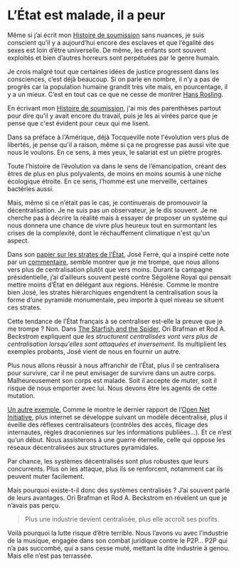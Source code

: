 # L’État est malade, il a peur

Même si j’ai écrit mon [Histoire de soumission](/2007/06/01/histoire-de-soumission/) sans nuances, je suis conscient qu’il y a aujourd’hui encore des esclaves et que l’égalité des sexes est loin d’être universelle. De même, les enfants sont souvent exploités et bien d’autres horreurs sont perpétuées par le genre humain.

Je crois malgré tout que certaines idées de justice progressent dans les consciences, c’est déjà beaucoup. Si on parle en nombre, il n’y a pas de progrès car la population humaine grandit très vite mais, en pourcentage, il y a un mieux. C’est en tout cas ce que ne cesse de montrer [Hans Rosling](/2006/10/11/les-problemes-globaux-existent-ils/).

En écrivant mon [Histoire de soumission](/2007/06/01/histoire-de-soumission/), j'ai mis des parenthèses partout pour dire qu'il y avait encore du travail, puis je les ai virées parce que je pense que c'est évident pour ceux qui me lisent.

Dans sa préface à l'Amérique, déjà Tocqueville note l'évolution vers plus de libertés, je pense qu'il a raison, même si ça ne progresse pas aussi vite que nous le voulons. En ce sens, à mes yeux, le salariat est un piètre progrès.

Toute l’histoire de l’évolution va dans le sens de l’émancipation, créant des êtres de plus en plus polyvalents, de moins en moins soumis à une niche écologique étroite. En ce sens, l’homme est une merveille, certaines bactéries aussi.

Mais, même si ce n’était pas le cas, je continuerais de promouvoir la décentralisation. Je ne suis pas un observateur, je le dis souvent. Je ne cherche pas à décrire la réalité mais à essayer de proposer un système qui nous donnera une chance de vivre plus heureux tout en surmontant les crises de la complexité, dont le réchauffement climatique n'est qu'un aspect.

Dans son [papier sur les strates de l’État](http://carnetsdenuit.typepad.com/carnets_de_nuit/2007/06/rformer_letat_4.html), José Ferré, qui a inspiré cette note par un [commentaire](/2007/06/01/histoire-de-soumission/#comment-29284), semble montrer que je me trompe, que nous allons vers plus de centralisation plutôt que vers moins. Durant la campagne présidentielle, j’ai d’ailleurs souvent pesté contre Ségolène Royal qui pensait mettre moins d’État en délégant aux régions. Hérésie. Comme le montre bien José, les strates hiérarchiques engendrent la centralisation sous la forme d’une pyramide monumentale, peu importe à quel niveau se situent ces strates.

Cette tendance de l’État français à se centraliser est-elle la preuve que je me trompe ? Non. Dans [The Starfish and the Spider](http://www.amazon.fr/Starfish-Spider-Unstoppable-Leaderless-Organizations/dp/1591841437/ref=pd_bbs_sr_1), Ori Brafman et Rod A. Beckstrom expliquent que *les structurent centralisées vont vers plus de centralisation lorsqu'elles sont attaquées et inversement*. Ils multiplient les exemples probants, José vient de nous en fournir un autre.

Plus nous allons réussir à nous affranchir de l’État, plus il se centralisera pour survivre, car il ne peut envisager de survivre dans un autre corps. Malheureusement son corps est malade. Soit il accepte de muter, soit il risque de nous emporter avec lui. Nous devons être les agents de cette mutation.

[Un autre exemple.](/2007/05/27/serial-suicide/) Comme le montre le dernier rapport de l’[Open Net Initiative](http://opennet.net/), plus internet se développe suivant un modèle décentralisé, plus il éveille des réflexes centralisateurs (contrôles des accès, flicage des internautes, règles draconiennes sur les informations publiées…). Et ce n’est qu’un début. Nous assisterons à une guerre éternelle, celle qui oppose les réseaux décentralisées aux structures pyramidales.

Par chance, les systèmes décentralisés sont plus robustes que leurs concurrents. Plus on les attaque, plus ils se renforcent, notamment car ils peuvent muter facilement.

Mais pourquoi existe-t-il donc des systèmes centralisés ? J’ai souvent parlé de leurs avantages. Ori Brafman et Rod A. Beckstrom en révèlent un que je n’avais pas perçu.

> Plus une industrie devient centralisée, plus elle accroît ses profits.

Voilà pourquoi la lutte risque d’être terrible. Nous l’avons vu avec l’industrie de la musique, engagée dans son combat juridique contre le P2P… P2P qui n’a pas succombé, qui a sans cesse muté, mettant la dite industrie à genou. Mais elle n’est pas terrassée.